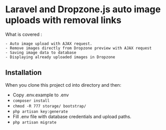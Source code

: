# Laravel and Dropzone.js auto image uploads with removal links



What is covered :

    - Auto image upload with AJAX request.
    - Remove images directly from Dropzone preview with AJAX request
    - Saving image data to database
    - Displaying already uploaded images in Dropzone

## Installation

When you clone this project cd into directory and then:

 - Copy .env.example to .env
 - `composer install`
 - `chmod -R 777 storage/ bootstrap/`
 - `php artisan key:generate`
 - Fill .env file with database credentials and upload paths.
 - `php artisan migrate`
   


[Suman Ghimire]:https://suman.ghimirey/